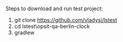 Steps to download and run test project:
1. git clone https://github.com/vladysi/lstest
2. cd lstest\opsit-qa-berlin-clock
3. gradlew
